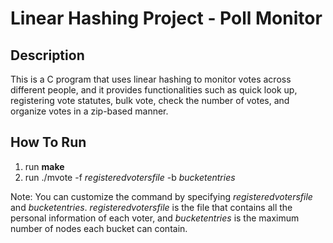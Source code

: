 # Linear Hashing Project - Poll Monitor

## Description 
This is a C program that uses linear hashing to monitor votes across different people, and it provides functionalities such as quick look up, registering vote statutes, bulk vote, check the number of votes, and organize votes in a zip-based manner. 


## How To Run 
1. run **make**
2. run ./mvote -f *registeredvotersfile* -b *bucketentries* 

Note: You can customize the command by specifying *registeredvotersfile* and *bucketentries*. *registeredvotersfile* is the file that contains all the personal information of each voter, and *bucketentries* is the maximum number of nodes each bucket can contain.  

